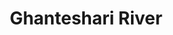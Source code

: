 ---
title: "Ghanteshari River"
title_bn: "ঘাটেস্মরি নদী"
description: "In the middle era, Ghanteshari was a mighty river. But now it is alike a canal without about no flowage."
---